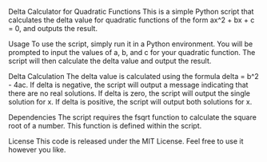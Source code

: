 Delta Calculator for Quadratic Functions
This is a simple Python script that calculates the delta value for quadratic functions of the form ax^2 + bx + c = 0, and outputs the result.

Usage
To use the script, simply run it in a Python environment. You will be prompted to input the values of a, b, and c for your quadratic function. The script will then calculate the delta value and output the result.

Delta Calculation
The delta value is calculated using the formula delta = b^2 - 4ac. If delta is negative, the script will output a message indicating that there are no real solutions. If delta is zero, the script will output the single solution for x. If delta is positive, the script will output both solutions for x.

Dependencies
The script requires the fsqrt function to calculate the square root of a number. This function is defined within the script.

License
This code is released under the MIT License. Feel free to use it however you like.
